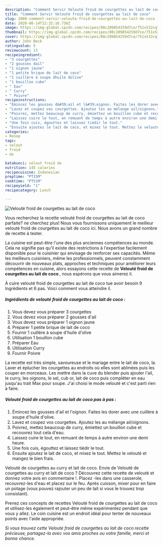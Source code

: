 ```yaml
---
description: "Comment Servir Velouté froid de courgettes au lait de coco"
title: "Comment Servir Velouté froid de courgettes au lait de coco"
slug: 2808-comment-servir-veloute-froid-de-courgettes-au-lait-de-coco
date: 2020-06-14T12:32:16.736Z
image: https://img-global.cpcdn.com/recipes/08c209854259d7ce/751x532cq70/veloute-froid-de-courgettes-au-lait-de-coco-photo-principale-de-la-recette.jpg
thumbnail: https://img-global.cpcdn.com/recipes/08c209854259d7ce/751x532cq70/veloute-froid-de-courgettes-au-lait-de-coco-photo-principale-de-la-recette.jpg
cover: https://img-global.cpcdn.com/recipes/08c209854259d7ce/751x532cq70/veloute-froid-de-courgettes-au-lait-de-coco-photo-principale-de-la-recette.jpg
author: John Beck
ratingvalue: 5
reviewcount: 13
recipeingredient:
- "3 courgettes"
- "2 gousses dail"
- "1 oignon jaune"
- "1 petite brique de lait de coco"
- "1 cuillère à soupe dhuile dolive"
- "1 bouillon cube"
- " Eau"
- " Curry"
- " Poivre"
recipeinstructions:
- "Émincez les gousses d&#39;ail et l&#39;oignon. Faites les dorer avec une cuillère à soupe d&#39;huile d&#39;olive."
- "Lavez et coupez vos courgettes. Ajoutez les au mélange ail/oignons."
- "Poivrez, mettez beaucoup de curry, émiettez un bouillon cube et recouvrez tout cela d&#39;eau."
- "Laissez cuire le tout, en remuant de temps à autre environ une demi heure."
- "Une fois cuis, égouttez et laissez tiédir le tout."
- "Ensuite ajoutez le lait de coco, et mixez le tout. Mettez le velouté et mangez le bien frais."
categories:
- Resep
tags:
- velout
- froid
- de

katakunci: velout froid de 
nutrition: 145 calories
recipecuisine: Indonesian
preptime: "PT15M"
cooktime: "PT51M"
recipeyield: "1"
recipecategory: Lunch

---
```



![Velouté froid de courgettes au lait de coco](https://img-global.cpcdn.com/recipes/08c209854259d7ce/751x532cq70/veloute-froid-de-courgettes-au-lait-de-coco-photo-principale-de-la-recette.jpg)

Vous recherchez la recette velouté froid de courgettes au lait de coco parfaite? ne cherchez plus! Nous vous fournissons uniquement le meilleur velouté froid de courgettes au lait de coco ici. Nous avons un grand nombre de recette à tester.

La cuisine est peut-être l'une des plus anciennes compétences au monde. Cela ne signifie pas qu'il existe des restrictions à l'expertise facilement disponible pour le cuisinier qui envisage de renforcer ses capacités. Même les meilleurs cuisiniers, même les professionnels, peuvent constamment découvrir de nouveaux plats, approches et techniques pour améliorer leurs compétences en cuisine, alors essayons cette recette de <strong> Velouté froid de courgettes au lait de coco </strong>, nous espérons que vous aimerez il.

<!--inarticleads1-->

À cuire velouté froid de courgettes au lait de coco tue avoir besoin 9 Ingrédients et 6 pas. Voici comment vous atteindre il.

##### Ingrédients de velouté froid de courgettes au lait de coco :

1. Vous devez vous préparer 3 courgettes
1. Vous devez vous préparer 2 gousses d&#39;ail
1. Vous devez vous préparer 1 oignon jaune
1. Préparer 1 petite brique de lait de coco
1. Fournir 1 cuillère à soupe d&#39;huile d&#39;olive
1. Utilisation 1 bouillon cube
1. Préparer  Eau
1. Utilisation  Curry
1. Fournir  Poivre


La recette est très simple, savoureuse et le mariage entre le lait de coco, la. Laver et éplucher les courgettes au endroits où elles sont abîmées puis les couper en morceaux. Les mettre dans la cuve du blender puis ajouter l&#39;ail, le curry, les oignons, le sel, cub or, lait de coco puis compléter en eau jusqu&#39;au trait Max pour soupe. J&#39;ai choisi le mode velouté et c&#39;est parti rien à faire. 

<!--inarticleads2-->

##### Velouté froid de courgettes au lait de coco pas à pas :

1. Émincez les gousses d&#39;ail et l&#39;oignon. Faites les dorer avec une cuillère à soupe d&#39;huile d&#39;olive.
1. Lavez et coupez vos courgettes. Ajoutez les au mélange ail/oignons.
1. Poivrez, mettez beaucoup de curry, émiettez un bouillon cube et recouvrez tout cela d&#39;eau.
1. Laissez cuire le tout, en remuant de temps à autre environ une demi heure.
1. Une fois cuis, égouttez et laissez tiédir le tout.
1. Ensuite ajoutez le lait de coco, et mixez le tout. Mettez le velouté et mangez le bien frais.


Velouté de courgettes au curry et lait de coco. Envie de Velouté de courgettes au curry et lait de coco ? Découvrez cette recette de velouté et donnez votre avis en commentaire !. Placez -les dans une casserole, recouvrez-les d&#39;eau et placez sur le feu. Après cuisson, mixer pour en faire un potage (vous pouvez rajouter un peu de lait si vous le trouvez trop consistant). 

<!--inarticleads1-->

<p>
Prenez ces concepts de recettes Velouté froid de courgettes au lait de coco et utilisez-les également et peut-être même expérimentez pendant que vous y allez. Le coin cuisine est un endroit idéal pour tenter de nouveaux points avec l'aide appropriée.
</p>

<p>
<i>Si vous trouvez cette Velouté froid de courgettes au lait de coco recette précieuse, partagez-la avec vos amis proches ou votre famille, merci et bonne chance.</i>
</p>
